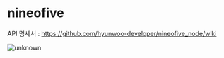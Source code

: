 # nineofive

API 명세서 : https://github.com/hyunwoo-developer/nineofive_node/wiki

![unknown](https://user-images.githubusercontent.com/86070069/134766586-26bf032e-c6e9-431c-ae00-e776e09fc9ca.png)

